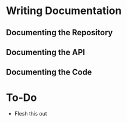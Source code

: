 # Writing Documentation

## Documenting the Repository

## Documenting the API

## Documenting the Code

# To-Do

- Flesh this out
